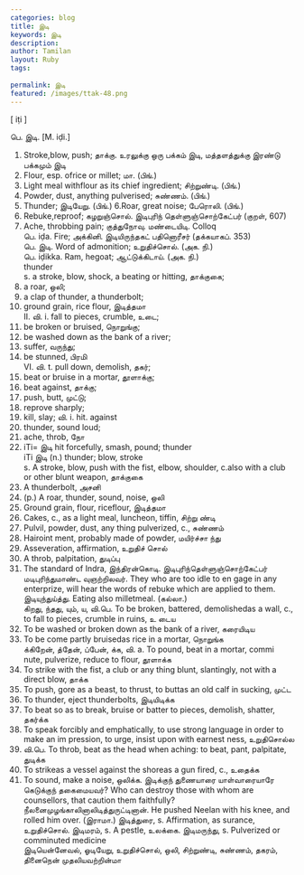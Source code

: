 ```yaml
---
categories: blog
title: இடி
keywords: இடி
description: 
author: Tamilan
layout: Ruby
tags: 
 
permalink: இடி
featured: /images/ttak-48.png
---
```

  
[ iṭi ]  
  
பெ. இடி. [M. iḍi.]  
1. Stroke,blow, push; தாக்கு. உரலுக்கு ஒரு பக்கம் இடி, மத்தளத்துக்கு இரண்டு பக்கமும் இடி  
2. Flour, esp. ofrice or millet; மா. (பிங்.)  
3. Light meal withflour as its chief ingredient; சிற்றுண்டி. (பிங்.)  
4. Powder, dust, anything pulverised; சுண்ணம். (பிங்.)  
5. Thunder; இடியேறு. (பிங்.) 6.Roar, great noise; பேரொலி. (பிங்.)  
7. Rebuke,reproof; கழறுஞ்சொல். இடிபுரிந் தெள்ளுஞ்சொற்கேட்பர் (குறள், 607)  
8. Ache, throbbing pain; குத்துநோவு. மண்டையிடி. Colloq  
பெ. iḍa. Fire; அக்கினி. இடியிருந்தகட் பதினொரீசர் (தக்கயாகப். 353)  
பெ. இடி. Word of admonition; உறுதிச்சொல். (அக. நி.)  
பெ. iḍikka. Ram, hegoat; ஆட்டுக்கிடாய். (அக. நி.)  
thunder  
s. a stroke, blow, shock, a beating or hitting, தாக்குகை;  
2. a roar, ஒலி;  
3. a clap of thunder, a thunderbolt;  
4. ground grain, rice flour, இடித்தமா  
II. வி. i. fall to pieces, crumble, உடை;  
2. be broken or bruised, நொறுங்கு;  
3. be washed down as the bank of a river;  
3. suffer, வருந்து;  
4. be stunned, பிரமி  
VI. வி. t. pull down, demolish, தகர்;  
2. beat or bruise in a mortar, தூளாக்கு;  
3. beat against, தாக்கு;  
4. push, butt, முட்டு;  
5. reprove sharply;  
6. kill, slay; வி. i. hit. against  
2. thunder, sound loud;  
3. ache, throb, நோ  
6. iTi= இடி hit forcefully, smash, pound; thunder  
iTi இடி (n.) thunder; blow, stroke  
s. A stroke, blow, push with the fist, elbow, shoulder, c.also with a club or other blunt weapon, தாக்குகை  
2. A thunderbolt, அசனி  
3. (p.) A roar, thunder, sound, noise, ஒலி  
4. Ground grain, flour, riceflour, இடித்தமா  
5. Cakes, c., as a light meal, luncheon, tiffin, சிற்று ண்டி  
6. Pulvil, powder, dust, any thing pulverized, c., சுண்ணம்  
7. Hairoint ment, probably made of powder, மயிர்ச்சா ந்து  
8. Asseveration, affirmation, உறுதிச் சொல்  
9. A throb, palpitation, துடிப்பு  
1. The standard of Indra, இந்திரன்கொடி. இடிபுரிந்தெள்ளுஞ்சொற்கேட்பர் மடிபுரிந்துமாண்ட வுஞற்றிலவர். They who are too idle to en gage in any enterprize, will hear the words of rebuke which are applied to them. இடியுந்துய்த்து. Eating also milletmeal. (கல்லா.)  
கிறது, ந்தது, யும், ய, வி.பெ. To be broken, battered, demolishedas a wall, c., to fall to pieces, crumble in ruins, உ டைய  
2. To be washed or broken down as the bank of a river, கரையிடிய  
3. To be come partly bruisedas rice in a mortar, நொறுங்க  
க்கிறேன், த்தேன், ப்பேன், க்க, வி. a. To pound, beat in a mortar, commi nute, pulverize, reduce to flour, தூளாக்க  
2. To strike with the fist, a club or any thing blunt, slantingly, not with a direct blow, தாக்க  
3. To push, gore as a beast, to thrust, to buttas an old calf in sucking, முட்ட  
4. To thunder, eject thunderbolts, இடியிடிக்க  
5. To beat so as to break, bruise or batter to pieces, demolish, shatter, தகர்க்க  
6. To speak forcibly and emphatically, to use strong language in order to make an im pression, to urge, insist upon with earnest ness, உறுதிசொல்ல  
7. வி.பெ. To throb, beat as the head when aching: to beat, pant, palpitate, துடிக்க  
8. To strikeas a vessel against the shoreas a gun fired, c., உதைக்க  
9. To sound, make a noise, ஒலிக்க. இடிக்குந் துணையாரை யாள்வாரையாரே கெடுக்குந் தகைமையவர்? Who can destroy those with whom are counsellors, that caution them faithfully? நீலனைமுழங்காலினாலிடித்துருட்டினான். He pushed Neelan with his knee, and rolled him over. (இராமா.) இடித்துரை, s. Affirmation, as surance, உறுதிச்சொல். இடிமரம், s. A pestle, உலக்கை. இடிமருந்து, s. Pulverized or comminuted medicine  
இடியென்னேவல், ஓடியேறு, உறுதிச்சொல், ஒலி, சிற்றுண்டி, சுண்ணம், தகரம், தினைநென் முதலியவற்றின்மா